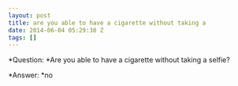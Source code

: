 ```yaml
---
layout: post
title: are you able to have a cigarette without taking a
date: 2014-06-04 05:29:38 Z
tags: []
---
```

*Question: *Are you able to have a cigarette without taking a selfie?

*Answer: *no

